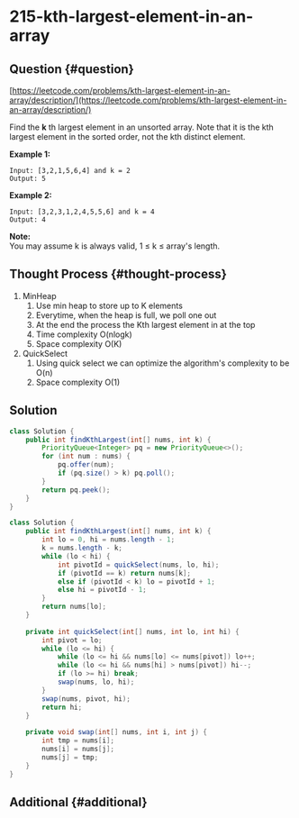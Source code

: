# 215-kth-largest-element-in-an-array

## Question {#question}

[https://leetcode.com/problems/kth-largest-element-in-an-array/description/](https://leetcode.com/problems/kth-largest-element-in-an-array/description/)

Find the **k** th largest element in an unsorted array. Note that it is the kth largest element in the sorted order, not the kth distinct element.

**Example 1:**

```text
Input: [3,2,1,5,6,4] and k = 2
Output: 5
```

**Example 2:**

```text
Input: [3,2,3,1,2,4,5,5,6] and k = 4
Output: 4
```

**Note:**   
You may assume k is always valid, 1 ≤ k ≤ array's length.

## Thought Process {#thought-process}

1. MinHeap
   1. Use min heap to store up to K elements
   2. Everytime, when the heap is full, we poll one out
   3. At the end the process the Kth largest element in at the top
   4. Time complexity O\(nlogk\)
   5. Space complexity O\(K\)
2. QuickSelect
   1. Using quick select we can optimize the algorithm's complexity to be O\(n\)
   2. Space complexity O\(1\)

## Solution

```java
class Solution {
    public int findKthLargest(int[] nums, int k) {
        PriorityQueue<Integer> pq = new PriorityQueue<>();
        for (int num : nums) {
            pq.offer(num);
            if (pq.size() > k) pq.poll();
        }
        return pq.peek();
    }
}
```

```java
class Solution {
    public int findKthLargest(int[] nums, int k) {
        int lo = 0, hi = nums.length - 1;
        k = nums.length - k;
        while (lo < hi) {
            int pivotId = quickSelect(nums, lo, hi);
            if (pivotId == k) return nums[k];
            else if (pivotId < k) lo = pivotId + 1;
            else hi = pivotId - 1;
        }
        return nums[lo];
    }
    
    private int quickSelect(int[] nums, int lo, int hi) {
        int pivot = lo;
        while (lo <= hi) {
            while (lo <= hi && nums[lo] <= nums[pivot]) lo++;
            while (lo <= hi && nums[hi] > nums[pivot]) hi--;
            if (lo >= hi) break;
            swap(nums, lo, hi);
        }
        swap(nums, pivot, hi);
        return hi;
    }
    
    private void swap(int[] nums, int i, int j) {
        int tmp = nums[i];
        nums[i] = nums[j];
        nums[j] = tmp;
    }
}
```

## Additional {#additional}

